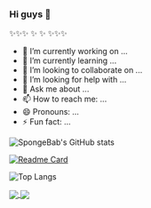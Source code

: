 ### Hi guys 👋

✨✨✨  ✨ ✨  ✨✨✨ 

- 🔭 I’m currently working on ...
- 🌱 I’m currently learning ...
- 👯 I’m looking to collaborate on ...
- 🤔 I’m looking for help with ...
- 💬 Ask me about ...
- 📫 How to reach me: ...
- 😄 Pronouns: ...
- ⚡ Fun fact: ...



![SpongeBab's GitHub stats](https://github-readme-stats.vercel.app/api?username=SpongeBab&count_private=true&show_icons=true?theme=vue&bg_color=DEG,COLOR1,COLOR2,COLOR3...COLOR10&include_all_commits=true)

[![Readme Card](https://github-readme-stats.vercel.app/api/pin/?username=Spongebab&repo=darknet)](https://github.com/anuraghazra/github-readme-stats)

![Top Langs](https://github-readme-stats.vercel.app/api/top-langs/?username=SpongeBab)


<a href="https://github.com/SpongeBab/darknet">
  <img align="center" src="https://github-readme-stats.vercel.app/api/pin/?username=anuraghazra&repo=darknet" />
</a>
<a href="https://github.com/anuraghazra/darknet_data">
  <img align="center" src="https://github-readme-stats.vercel.app/api/pin/?username=anuraghazra&repo=darknet_data" />
</a>
